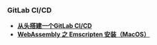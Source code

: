 ### GitLab CI/CD
- **[从头搭建一个GitLab CI/CD](https://github.com/smallwebbird/blogs/issues/1)**
- **[WebAssembly 之 Emscripten 安装（MacOS）](https://github.com/smallwebbird/blogs/issues/3)**
